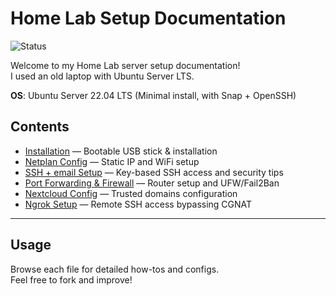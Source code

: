 # Home Lab Setup Documentation
![Status](https://img.shields.io/badge/Home%20Lab-Server-blueviolet?style=flat-square)

Welcome to my Home Lab server setup documentation!   
I used an old laptop with Ubuntu Server LTS.

**OS**: Ubuntu Server 22.04 LTS (Minimal install, with Snap + OpenSSH)

## Contents

- [Installation](setup-installation.md) — Bootable USB stick & installation
- [Netplan Config](netplan-config.md) — Static IP and WiFi setup
- [SSH + email Setup](ssh-setup.md) — Key-based SSH access and security tips  
- [Port Forwarding & Firewall](port-forwarding.md) — Router setup and UFW/Fail2Ban
- [Nextcloud Config](nextcloud.md) — Trusted domains configuration
- [Ngrok Setup](ngrok-setup.md) — Remote SSH access bypassing CGNAT  

---

## Usage

Browse each file for detailed how-tos and configs.  
Feel free to fork and improve!
